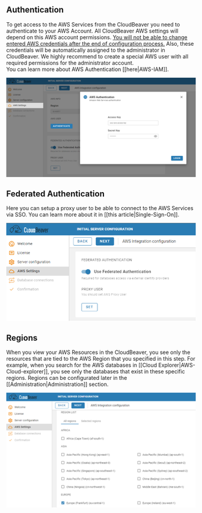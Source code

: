 ## Authentication
To get access to the AWS Services from the CloudBeaver you need to authenticate to your AWS Account. All CloudBeaver AWS settings will depend on this AWS account permissions. <u>You will not be able to change entered AWS credentials after the end of configuration process.</u> Also, these credentials will be automatically assigned to the administrator in CloudBeaver. We highly recommend to create a special AWS user with all required permissions for the administrator account.<br>
You can learn more about AWS Authentication [[here|AWS-IAM]].

![](images/AWS-settings-authentication.png)

## Federated Authentication
Here you can setup a proxy user to be able to connect to the AWS Services via SSO. You can learn more about it in [[this article|Single-Sign-On]].

![](images/AWS-settings-sso.png)

## Regions
When you view your AWS Resources in the CloudBeaver, you see only the resources that are tied to the AWS Region that you specified in this step. For example, when you search for the AWS databases in [[Cloud Explorer|AWS-Cloud-explorer]], you see only the databases that exist in these specific regions. Regions can be configurated later in the [[Administration|Administration]] section.

![](images/AWS-settings-regions.png)

